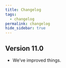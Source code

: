 ```yaml
---
title: Changelog
tags:
  - changelog
permalink: changelog
hide_sidebar: true
---
```


## Version 11.0
* We’ve improved things.
